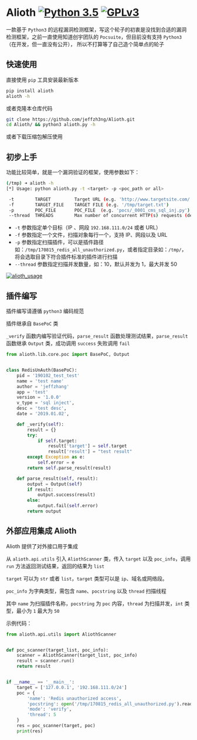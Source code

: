 # Alioth [![Python 3.5](https://img.shields.io/badge/python-3.5+-blue.svg)](https://www.python.org/) [![GPLv3](https://img.shields.io/badge/license-GPLv3-red.svg)](https://github.com/jeffzh3ng/Alioth/blob/master/LICENSE)

一款基于 `Python3` 的远程漏洞检测框架，写这个轮子的初衷是没找到合适的漏洞检测框架，之前一直使用知道创宇团队的 `Pocsuite`，但目前没有支持 `Python3`（在开发，但一直没有公开），
所以不打算等了自己造个简单点的轮子

## 快速使用

直接使用 `pip` 工具安装最新版本

```bash
pip install alioth
alioth -h
```

或者克隆本仓库代码

```bash
git clone https://github.com/jeffzh3ng/Alioth.git
cd Alioth/ && python3 alioth.py -h
```

或者下载压缩包解压使用


## 初步上手

功能比较简单，就是一个漏洞验证的框架，使用参数如下：

```bash
(/tmp) ➜ alioth -h
[*] Usage: python alioth.py -t <target> -p <poc_path or all>

 -t        TARGET         Target URL (e.g. 'http://www.targetsite.com/')
 -f        TARGET_FILE    TARGET FILE (e.g. '/tmp/target.txt')
 -p        POC_FILE       POC_FILE  (e.g. 'pocs/_0001_cms_sql_inj.py') or all
 --thread  THREADS        Max number of concurrent HTTP(s) requests (default 5)
```

- `-t` 参数指定单个目标（IP 、网段 `192.168.111.0/24` 或者 URL）
- `-f` 参数指定一个文件，扫描对象每行一个，支持 IP、网段以及 URL
- `-p` 参数指定扫描插件，可以是插件路径如：`/tmp/170815_redis_all_unauthorized.py`，或者指定目录如：`/tmp/`，将会选取目录下符合插件标准的插件进行扫描
- `--thread`  参数指定扫描并发数量，如：10，默认并发为 1，最大并发 50


[![alioth_usage](https://asciinema.org/a/X6eAlybTCn0f4x0Yo4LRtLS3N.svg)](https://asciinema.org/a/X6eAlybTCn0f4x0Yo4LRtLS3N)

## 插件编写

插件编写请遵循 `python3` 编码规范

插件继承自 `BasePoC` 类

`_verify` 函数内编写验证代码，`parse_result` 函数处理测试结果，`parse_result` 函数继承 `Output` 类，成功调用 `success` 失败调用 `fail`


```python
from alioth.lib.core.poc import BasePoC, Output


class RedisUnAuth(BasePoC):
    pid = '190102_test_test'
    name = 'test name'
    author = 'jeffzhang'
    app = 'test'
    version = '1.0.0'
    v_type = 'sql inject',
    desc = 'test desc',
    date = '2019.01.02',

    def _verify(self):
        result = {}
        try:
            if self.target:
                result['target'] = self.target
                result['result'] = "test result"
        except Exception as e:
            self.error = e
        return self.parse_result(result)

    def parse_result(self, result):
        output = Output(self)
        if result:
            output.success(result)
        else:
            output.fail(self.error)
        return output
```

## 外部应用集成 Alioth

Alioth 提供了对外接口用于集成

从 `alioth.api.utils` 引入 `AliothScanner` 类，传入 `target` 以及 `poc_info`，调用 `run` 方法返回测试结果，返回的结果为 `list`

`target` 可以为 `str` 或者 `list`，`target` 类型可以是 `ip`、域名或网络段。

`poc_info` 为字典类型，需包含 `name`、`pocstring` 以及 `thread` 扫描线程

其中 `name` 为扫描插件名称，`pocstring` 为 `poc` 内容，`thread` 为扫描并发，`int` 类型，最小为 `1` 最大为 `50`

示例代码：

```python
from alioth.api.utils import AliothScanner


def poc_scanner(target_list, poc_info):
    scanner = AliothScanner(target_list, poc_info)
    result = scanner.run()
    return result


if __name__ == '__main__':
    target = ['127.0.0.1', '192.168.111.0/24']
    poc = {
        'name': 'Redis unauthorized access',
        'pocstring': open('/tmp/170815_redis_all_unauthorized.py').read(),
        'mode': 'verify',
        'thread': 5
    }
    res = poc_scanner(target, poc)
    print(res)
```
